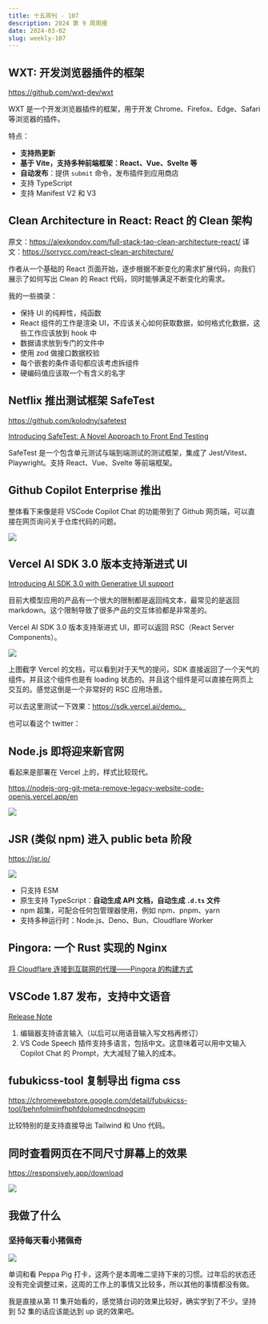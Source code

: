 ```yaml
---
title: 十五周刊 - 107
description: 2024 第 9 周周报
date: 2024-03-02
slug: weekly-107
---
```


## WXT: 开发浏览器插件的框架

https://github.com/wxt-dev/wxt

WXT 是一个开发浏览器插件的框架，用于开发 Chrome、Firefox、Edge、Safari 等浏览器的插件。

特点：
- **支持热更新**
- **基于 Vite，支持多种前端框架：React、Vue、Svelte 等**
- **自动发布**：提供 `submit` 命令，发布插件到应用商店
- 支持 TypeScript
- 支持 Manifest V2 和 V3

## Clean Architecture in React: React 的 Clean 架构

原文：https://alexkondov.com/full-stack-tao-clean-architecture-react/
译文：https://sorrycc.com/react-clean-architecture/

作者从一个基础的 React 页面开始，逐步根据不断变化的需求扩展代码，向我们展示了如何写出 Clean 的 React 代码，同时能够满足不断变化的需求。

我的一些摘录：
- 保持 UI 的纯粹性，纯函数
- React 组件的工作是渲染 UI，不应该关心如何获取数据，如何格式化数据，这些工作应该放到 hook 中
- 数据请求放到专门的文件中
- 使用 zod 做接口数据校验
- 每个嵌套的条件语句都应该考虑拆组件
- 硬编码值应该取一个有含义的名字

## Netflix 推出测试框架 SafeTest

https://github.com/kolodny/safetest

[Introducing SafeTest: A Novel Approach to Front End Testing](https://netflixtechblog.com/introducing-safetest-a-novel-approach-to-front-end-testing-37f9f88c152d)

[](https://www.youtube.com/watch?v=Ae1Gk03S0Mg)

SafeTest 是一个包含单元测试与端到端测试的测试框架，集成了 Jest/Vitest、Playwright。支持 React、Vue、Svelte 等前端框架。

## Github Copilot Enterprise 推出

[](https://www.youtube.com/watch?v=vUX5u_4B2AM)

整体看下来像是将 VSCode Copilot Chat 的功能带到了 Github 网页端，可以直接在网页询问关于仓库代码的问题。

![](https://pocket.haydenhayden.com/blog/202403022109986.png)

## Vercel AI SDK 3.0 版本支持渐进式 UI

[Introducing AI SDK 3.0 with Generative UI support](https://vercel.com/blog/ai-sdk-3-generative-ui)

目前大模型应用的产品有一个很大的限制都是返回纯文本，最常见的是返回 markdown。这个限制导致了很多产品的交互体验都是非常差的。

Vercel AI SDK 3.0 版本支持渐进式 UI，即可以返回 RSC（React Server Components）。

![](https://pocket.haydenhayden.com/blog/202403022120705.png)

上图截字 Vercel 的文档，可以看到对于天气的提问，SDK 直接返回了一个天气的组件。并且这个组件也是有 loading 状态的。并且这个组件是可以直接在网页上交互的。感觉这倒是一个非常好的 RSC 应用场景。

可以去这里测试一下效果：https://sdk.vercel.ai/demo。

也可以看这个 twitter：

[](https://twitter.com/nicoalbanese10/status/1763645666159411599)

## Node.js 即将迎来新官网

看起来是部署在 Vercel 上的，样式比较现代。

https://nodejs-org-git-meta-remove-legacy-website-code-openjs.vercel.app/en

![](https://pocket.haydenhayden.com/blog/202403022131772.png)

## JSR (类似 npm) 进入 public beta 阶段

https://jsr.io/

![](https://pocket.haydenhayden.com/blog/202403022136269.png)

- 只支持 ESM
- 原生支持 TypeScript：**自动生成 API 文档，自动生成 `.d.ts` 文件**
- npm 超集，可配合任何包管理器使用，例如 npm、pnpm、yarn
- 支持多种运行时：Node.js、Deno、Bun、Cloudflare Worker

## Pingora: 一个 Rust 实现的 Nginx

[将 Cloudflare 连接到互联网的代理——Pingora 的构建方式](https://blog.cloudflare.com/zh-cn/how-we-built-pingora-the-proxy-that-connects-cloudflare-to-the-internet-zh-cn/)

## VSCode 1.87 发布，支持中文语音

[Release Note](https://code.visualstudio.com/updates/v1_87)

1. 编辑器支持语言输入（以后可以用语音输入写文档再修订）
2. VS Code Speech 插件支持多语言，包括中文。这意味着可以用中文输入 Copilot Chat 的 Prompt，大大减轻了输入的成本。

## fubukicss-tool 复制导出 figma css

https://chromewebstore.google.com/detail/fubukicss-tool/behnfolmiinfhphfdolomedncdnogcim

比较特别的是支持直接导出 Tailwind 和 Uno 代码。

[](https://twitter.com/CoooolXyh/status/1763089098901012660)

## 同时查看网页在不同尺寸屏幕上的效果

https://responsively.app/download

![](https://pocket.haydenhayden.com/blog/202403022208534.png)

## 我做了什么

### 坚持每天看小猪佩奇

![](https://pocket.haydenhayden.com/blog/202403022211538.png)

单词和看 Peppa Pig 打卡，这两个是本周唯二坚持下来的习惯。过年后的状态还没有完全调整过来，这周的工作上的事情又比较多，所以其他的事情都没有做。

我是直接从第 11 集开始看的，感觉猜台词的效果比较好，确实学到了不少。坚持到 52 集的话应该能达到 up 说的效果吧。

